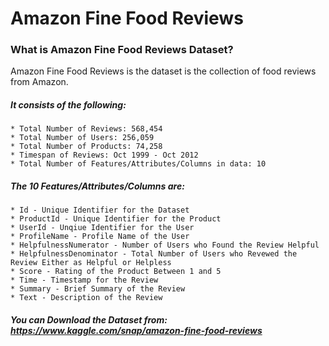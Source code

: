 # Amazon Fine Food Reviews

### What is Amazon Fine Food Reviews Dataset?

Amazon Fine Food Reviews is the dataset is the collection of food reviews from Amazon.

##### It consists of the following:

    * Total Number of Reviews: 568,454
    * Total Number of Users: 256,059
    * Total Number of Products: 74,258
    * Timespan of Reviews: Oct 1999 - Oct 2012
    * Total Number of Features/Attributes/Columns in data: 10

##### The 10 Features/Attributes/Columns are:

    * Id - Unique Identifier for the Dataset
    * ProductId - Unique Identifier for the Product
    * UserId - Unqiue Identifier for the User
    * ProfileName - Profile Name of the User
    * HelpfulnessNumerator - Number of Users who Found the Review Helpful
    * HelpfulnessDenominator - Total Number of Users who Revewed the Review Either as Helpful or Helpless
    * Score - Rating of the Product Between 1 and 5
    * Time - Timestamp for the Review
    * Summary - Brief Summary of the Review
    * Text - Description of the Review

##### You can Download the Dataset from: https://www.kaggle.com/snap/amazon-fine-food-reviews
